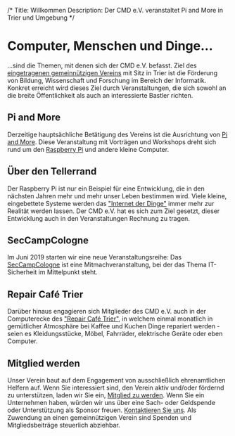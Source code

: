 /*
Title: Willkommen
Description: Der CMD e.V. veranstaltet Pi and More in Trier und Umgebung
*/

# Computer, Menschen und Dinge...

...sind die Themen, mit denen sich der CMD e.V. befasst. Ziel des
[eingetragenen gemeinnützigen Vereins](impressum) mit Sitz in Trier
ist die Förderung von Bildung, Wissenschaft und Forschung im Bereich
der Informatik. Konkret erreicht wird dieses Ziel durch
Veranstaltungen, die sich sowohl an die breite Öffentlichkeit als auch
an interessierte Bastler richten.

## Pi and More

Derzeitige hauptsächliche Betätigung des Vereins ist die Ausrichtung
von [Pi and More](https://www.piandmore.de/). Diese Veranstaltung mit
Vorträgen und Workshops dreht sich rund um den
[Raspberry Pi](https://de.wikipedia.org/wiki/Raspberry_Pi) und andere
kleine Computer.

## Über den Tellerrand

Der Raspberry Pi ist nur ein Beispiel für eine Entwicklung, die in den
nächsten Jahren mehr und mehr unser Leben bestimmen wird. Viele
kleine, eingebettete Systeme werden das
["Internet der Dinge"](https://de.wikipedia.org/wiki/Internet_der_Dinge)
immer mehr zur Realität werden lassen. Der CMD e.V. hat es sich zum
Ziel gesetzt, dieser Entwicklung auch in den Veranstaltungen Rechnung
zu tragen.

## SecCampCologne

Im Juni 2019 starten wir eine neue Veranstaltungsreihe: Das [SecCampCologne](https://sec.camp) ist eine Mitmachveranstaltung, bei der das Thema IT-Sicherheit im Mittelpunkt steht. 

## Repair Café Trier

Darüber hinaus engagieren sich Mitglieder des CMD e.V. auch in der
Computerecke des
["Repair Café Trier"](https://repaircafe-trier.de/), in welchem
einmal monatlich in gemütlicher Atmosphäre bei Kaffee und Kuchen Dinge
repariert werden - seien es Kleidungsstücke, Möbel, Fahrräder,
elektrische Geräte oder eben Computer.

## Mitglied werden

Unser Verein baut auf dem Engagement von ausschließlich ehrenamtlichen
Helfern auf.  Wenn Sie interessiert sind, den Verein aktiv und/oder
fördernd zu unterstützen, laden wir Sie ein,
[Mitglied zu werden](/mitglied-werden). Wenn Sie ein Unternehmen
haben, würden wir uns über eine Sach- oder Geldspende oder
Unterstützung als Sponsor
freuen. [Kontaktieren Sie uns](/kontakt). Als Zuwendung an einen
gemeinnützigen Verein sind Spenden und Mitgliedsbeiträge steuerlich
abziehbar.
